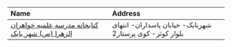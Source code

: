 | Name                                                        | Address                                                   |
|:------------------------------------------------------------|:----------------------------------------------------------|
| [کتابخانه مدرسه علمیه خواهران الزهرا (س) شهر بابک](http://) | شهربابک- خیابان پاسداران-  انتهای بلوار کوثر- کوی پرستار2 |